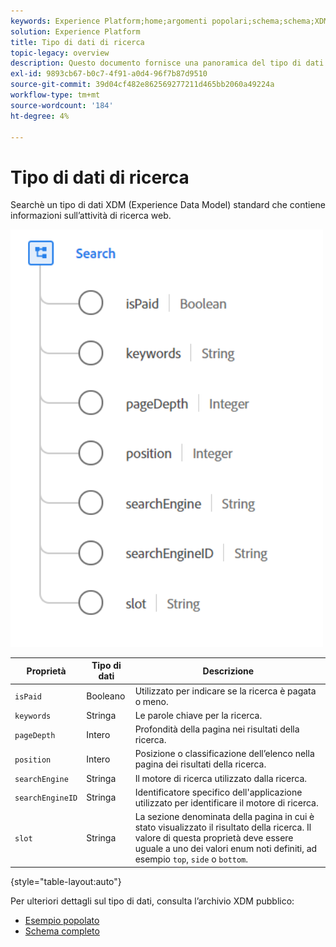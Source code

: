 ```yaml
---
keywords: Experience Platform;home;argomenti popolari;schema;schema;XDM;campi;schemi;schemi;ricerca;tipo di dati;tipo di dati;tipo di dati;tipo di dati;
solution: Experience Platform
title: Tipo di dati di ricerca
topic-legacy: overview
description: Questo documento fornisce una panoramica del tipo di dati XDM (Search Experience Data Model).
exl-id: 9893cb67-b0c7-4f91-a0d4-96f7b87d9510
source-git-commit: 39d04cf482e862569277211d465bb2060a49224a
workflow-type: tm+mt
source-wordcount: '184'
ht-degree: 4%

---
```


#  Tipo di dati di ricerca

 Searchè un tipo di dati XDM (Experience Data Model) standard che contiene informazioni sull’attività di ricerca web.

<img src="../images/data-types/search.PNG" width="500" /><br />

| Proprietà | Tipo di dati | Descrizione |
| --- | --- | --- |
| `isPaid` | Booleano | Utilizzato per indicare se la ricerca è pagata o meno. |
| `keywords` | Stringa | Le parole chiave per la ricerca. |
| `pageDepth` | Intero | Profondità della pagina nei risultati della ricerca. |
| `position` | Intero | Posizione o classificazione dell’elenco nella pagina dei risultati della ricerca. |
| `searchEngine` | Stringa | Il motore di ricerca utilizzato dalla ricerca. |
| `searchEngineID` | Stringa | Identificatore specifico dell&#39;applicazione utilizzato per identificare il motore di ricerca. |
| `slot` | Stringa | La sezione denominata della pagina in cui è stato visualizzato il risultato della ricerca. Il valore di questa proprietà deve essere uguale a uno dei valori enum noti definiti, ad esempio `top`, `side` o `bottom`. |

{style=&quot;table-layout:auto&quot;}

Per ulteriori dettagli sul tipo di dati, consulta l’archivio XDM pubblico:

* [Esempio popolato](https://github.com/adobe/xdm/blob/master/components/datatypes/search.example.1.json)
* [Schema completo](https://github.com/adobe/xdm/blob/master/components/datatypes/search.schema.json)
